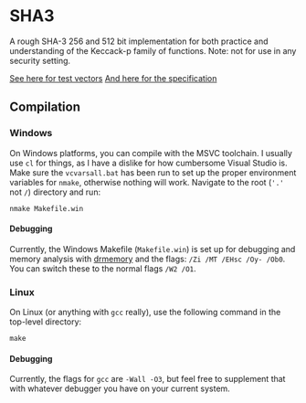 
# SHA3

A rough SHA-3 256 and 512 bit implementation for both practice and understanding of the Keccack-p family of functions. Note: not for use in any security setting.

[See here for test vectors](http://csrc.nist.gov/groups/STM/cavp/index.html)
[And here for the specification](http://nvlpubs.nist.gov/nistpubs/FIPS/NIST.FIPS.202.pdf)

## Compilation

### Windows

On Windows platforms, you can compile with the MSVC toolchain. I usually use `cl` for things, as I have a dislike for how cumbersome Visual Studio is. Make sure the `vcvarsall.bat` has been run to set up the proper environment variables for `nmake`, otherwise nothing will work. Navigate to the root (`'.'` not `/`) directory and run:

```
nmake Makefile.win
```

#### Debugging

Currently, the Windows Makefile (`Makefile.win`) is set up for debugging and memory analysis with [drmemory](http://drmemory.org/) and the flags: `/Zi /MT /EHsc /Oy- /Ob0`. You can switch these to the normal flags `/W2 /O1`.

### Linux

On Linux (or anything with `gcc` really), use the following command in the top-level directory:

```
make
```

#### Debugging

Currently, the flags for `gcc` are `-Wall -O3`, but feel free to supplement that with whatever debugger you have on your current system.

